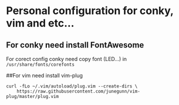 # Personal configuration for conky, vim and etc...

## For conky need install FontAwesome

For corect config conky need copy font (LED...) in ```/usr/share/fonts/corefonts```

##For vim need install vim-plug

```
curl -fLo ~/.vim/autoload/plug.vim --create-dirs \
    https://raw.githubusercontent.com/junegunn/vim-plug/master/plug.vim
```
